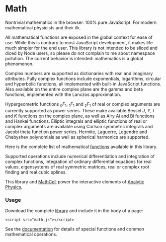 # Math

Nontrivial mathematics in the browser. 100% pure JavaScript. For modern mathematical physicists and their ilk.

All mathematical functions are exposed in the global context for ease of use. While this is contrary to most JavaScript development, it makes life much simpler for the end user. This library is not intended to be sliced and diced by Node users, so please do not complain to me about namespace pollution. The current behavior is intended: mathematics is a global phenomenon.

Complex numbers are supported as dictionaries with real and imaginary attributes. Fully complex functions include exponentials, logarithms, circular and hyperbolic functions, all implemented with built-in JavaScript functions. Also available on the entire complex plane are the gamma and beta functions, implemented with the Lanczos approximation.

Hypergeometric functions <sub>0</sub>*F*<sub>1</sub>, <sub>1</sub>*F*<sub>1</sub> and <sub>2</sub>*F*<sub>1</sub> of real or complex arguments are currently supported as power series. These make available Bessel *J*, *Y*, *I* and *K* functions on the complex plane, as well as Airy Ai and Bi functions and Hankel functions. Elliptic integrals and elliptic functions of real or complex arguments are available using Carlson symmetric integrals and Jacobi theta function power series. Hermite, Laguerre, Legendre and Chebyshev polynomials as well as spherical harmonics are supported.

Here is the complete list of mathematical [functions](https://paulmasson.github.io/math/docs/functions.html) available in this library.

Supported operations include numerical differentiation and integration of complex functions, integration of ordinary differential equations for real values, eigensystems of real symmetric matrices, real or complex root finding and real cubic splines.

This library and [MathCell](https://github.com/paulmasson/mathcell) power the interactive elements of [Analytic Physics](http://analyticphysics.com).

### Usage ###

Download the complete <a href="https://raw.githubusercontent.com/paulmasson/math/master/build/math.js">library</a> and include it in the body of a page:

```
<script src="math.js"></script>
```

See the [documentation](https://paulmasson.github.io/math/) for details of special functions and common mathematical operations.
